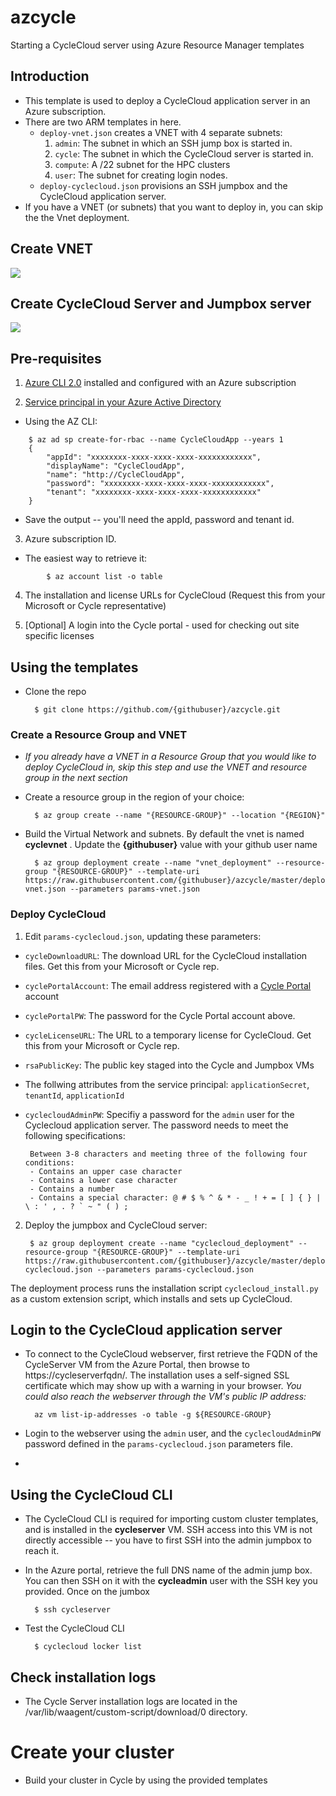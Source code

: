 # azcycle
Starting a CycleCloud server using Azure Resource Manager templates

## Introduction
- This template is used to deploy a CycleCloud application server in an Azure subscription.
- There are two ARM templates in here. 
    - `deploy-vnet.json` creates a VNET with 4 separate subnets:
        1. `admin`: The subnet in which an SSH jump box is started in.
        2. `cycle`: The subnet in which the CycleCloud server is started in.
        3. `compute`: A /22 subnet for the HPC clusters
        4. `user`: The subnet for creating login nodes.
    - `deploy-cyclecloud.json` provisions an SSH jumpbox and the CycleCloud application server.
- If you have a VNET (or subnets) that you want to deploy in, you can skip the the Vnet deployment. 


## Create VNET
<a href="https://portal.azure.com/#create/Microsoft.Template/uri/https%3A%2F%2Fraw.githubusercontent.com%2Fjermth%2Fazcycle%2Fmaster%2Fdeploy-vnet.json" target="_blank">
    <img src="http://azuredeploy.net/deploybutton.png" />
</a>

## Create CycleCloud Server and Jumpbox server
<a href="https://portal.azure.com/#create/Microsoft.Template/uri/https%3A%2F%2Fraw.githubusercontent.com%2Fjermth%2Fazcycle%2Fmaster%2Fdeploy-vms.json" target="_blank">
    <img src="http://azuredeploy.net/deploybutton.png" />
</a>





## Pre-requisites
1. [Azure CLI 2.0](https://docs.microsoft.com/en-us/cli/azure/overview?view=azure-cli-latest) installed and configured with an Azure subscription

2. [Service principal in your Azure Active Directory](https://docs.microsoft.com/en-us/cli/azure/create-an-azure-service-principal-azure-cli?view=azure-cli-latest)

- Using the AZ CLI:
```
    $ az ad sp create-for-rbac --name CycleCloudApp --years 1
    {
        "appId": "xxxxxxxx-xxxx-xxxx-xxxx-xxxxxxxxxxxx",
        "displayName": "CycleCloudApp",
        "name": "http://CycleCloudApp",
        "password": "xxxxxxxx-xxxx-xxxx-xxxx-xxxxxxxxxxxx",
        "tenant": "xxxxxxxx-xxxx-xxxx-xxxx-xxxxxxxxxxxx"
    }
```
- Save the output -- you'll need the appId, password and tenant id.

3. Azure subscription ID. 
- The easiest way to retrieve it:
```
        $ az account list -o table
```

4. The installation and license URLs for CycleCloud (Request this from your Microsoft or Cycle representative)

5. [Optional] A login into the Cycle portal - used for checking out site specific licenses


## Using the templates

* Clone the repo 

        $ git clone https://github.com/{githubuser}/azcycle.git

### Create a Resource Group and VNET
* *_If you already have a VNET in a Resource Group that you would like to deploy CycleCloud in, skip this step and use the VNET and resource group in the next section_*

* Create a resource group in the region of your choice:

        $ az group create --name "{RESOURCE-GROUP}" --location "{REGION}"

* Build the Virtual Network and subnets. By default the vnet is named **cyclevnet** . Update the **{githubuser}** value with your github user name

        $ az group deployment create --name "vnet_deployment" --resource-group "{RESOURCE-GROUP}" --template-uri https://raw.githubusercontent.com/{githubuser}/azcycle/master/deploy-vnet.json --parameters params-vnet.json

### Deploy CycleCloud

1. Edit `params-cyclecloud.json`, updating these parameters: 

* `cycleDownloadURL`: The download URL for the CycleCloud installation files. Get this from your Microsoft or Cycle rep.
* `cyclePortalAccount`: The email address registered with a [Cycle Portal](https://portal.cyclecomputing.com) account 
* `cyclePortalPW`: The password for the Cycle Portal account above.
* `cycleLicenseURL`: The URL to a temporary license for CycleCloud. Get this from your Microsoft or Cycle rep.
* `rsaPublicKey`: The public key staged into the Cycle and Jumpbox VMs
* The follwing attributes from the service principal: `applicationSecret`, `tenantId`, `applicationId`
*  `cyclecloudAdminPW`: Specifiy a password for the `admin` user for the Cyclecloud application server. The password needs to meet the following specifications: 

        Between 3-8 characters and meeting three of the following four conditions:
        - Contains an upper case character
        - Contains a lower case character
        - Contains a number
        - Contains a special character: @ # $ % ^ & * - _ ! + = [ ] { } | \ : ' , . ? ` ~ " ( ) ;

2. Deploy the jumpbox and CycleCloud server:

        $ az group deployment create --name "cyclecloud_deployment" --resource-group "{RESOURCE-GROUP}" --template-uri https://raw.githubusercontent.com/{githubuser}/azcycle/master/deploy-cyclecloud.json --parameters params-cyclecloud.json

The deployment process runs the installation script `cyclecloud_install.py` as a custom extension script, which installs and sets up CycleCloud.

## Login to the CycleCloud application server

* To connect to the CycleCloud webserver, first retrieve the FQDN of the CycleServer VM from the Azure Portal, then browse to https://cycleserverfqdn/. The installation uses a self-signed SSL certificate which may show up with a warning in your browser.
_You could also reach the webserver through the VM's public IP address:_

        az vm list-ip-addresses -o table -g ${RESOURCE-GROUP} 

* Login to the webserver using the `admin` user, and the `cyclecloudAdminPW` password defined in the `params-cyclecloud.json` parameters file.
* 



## Using the CycleCloud CLI
* The CycleCloud CLI is required for importing custom cluster templates, and is installed in the **cycleserver** VM. SSH access into this VM is not directly accessible -- you have to first SSH into the admin jumpbox to reach it.

* In the Azure portal, retrieve the full DNS name of the admin jump box. You can then SSH on it with the **cycleadmin** user with the SSH key you provided. Once on the jumbox

        $ ssh cycleserver

* Test the CycleCloud CLI

        $ cyclecloud locker list


## Check installation logs

* The Cycle Server installation logs are located in the /var/lib/waagent/custom-script/download/0 directory.

# Create your cluster

* Build your cluster in Cycle by using the provided templates

